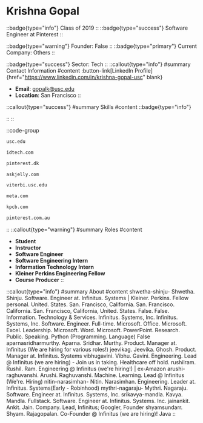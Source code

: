 # Krishna Gopal
::badge{type="info"}
Class of 2019
::
::badge{type="success"}
Software Engineer at Pinterest
::

::badge{type="warning"}
Founder: False
::
::badge{type="primary"}
Current Company: Others
::

::badge{type="success"}
Sector: Tech
::
::callout{type="info"}
#summary
Contact Information
#content
:button-link[LinkedIn Profile]{href="https://www.linkedin.com/in/krishna-gopal-usc" blank}
- **Email**: gopalk@usc.edu
- **Location**: San Francisco
::

::callout{type="success"}
#summary
Skills
#content
::badge{type="info"}

::
::

::code-group
```bash [University of Southern California]
usc.edu
```
```bash [iD Tech Camps]
idtech.com
```
```bash [William Megelich]
pinterest.dk
```
```bash [Jelly]
askjelly.com
```
```bash [USC Viterbi School of Engineering]
viterbi.usc.edu
```
```bash [Meta]
meta.com
```
```bash [Kleiner Perkins Caufield & Byers]
kpcb.com
```
```bash [Pinterest]
pinterest.com.au
```
::
::callout{type="warning"}
#summary
Roles
#content
- **Student**
- **Instructor**
- **Software Engineer**
- **Software Engineering Intern**
- **Information Technology Intern**
- **Kleiner Perkins Engineering Fellow**
- **Course Producer**
::

::callout{type="info"}
#summary
About
#content
shwetha-shinju- Shwetha. Shinju. Software. Engineer at. Infinitus. Systems | Kleiner. Perkins. Fellow personal. United. States. San. Francisco, California. San. Francisco. California. San. Francisco, California, United. States. False. False. Information. Technology & Services. Infinitus. Systems, Inc. Infinitus. Systems, Inc. Software. Engineer. Full-time. Microsoft. Office. Microsoft. Excel. Leadership. Microsoft. Word. Microsoft. PowerPoint. Research. Public. Speaking. Python (Programming. Language) False aparnasridharmurthy. Aparna. Sridhar. Murthy. Product. Manager at. Infinitus (We are hiring for various roles!) jeevikag. Jeevika. Ghosh. Product. Manager at. Infinitus. Systems vibhugavini. Vibhu. Gavini. Engineering. Lead @ Infinitus (we are hiring) - Join us in taking. Healthcare off hold. rushilram. Rushil. Ram. Engineering @ Infinitus (we're hiring!) | ex-Amazon arushi-raghuvanshi. Arushi. Raghuvanshi. Machine. Learning. Lead @ Infinitus (We're. Hiring) nitin-narasimhan- Nitin. Narasimhan. Engineering. Leader at. Infinitus. Systems(Early - Robinhood) mythri-nagaraju- Mythri. Nagaraju. Software. Engineer at. Infinitus. Systems, Inc. srikavya-mandla. Kavya. Mandla. Fullstack. Software. Engineer at. Infinitus. Systems. Inc. jainankit. Ankit. Jain. Company. Lead, Infinitus; Googler, Founder shyamsundarr. Shyam. Rajagopalan. Co-Founder @ Infinitus (we are hiring)! Java
::
